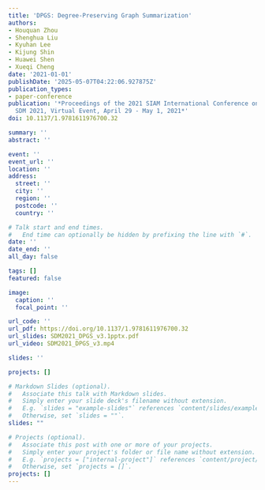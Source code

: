 ```yaml
---
title: 'DPGS: Degree-Preserving Graph Summarization'
authors:
- Houquan Zhou
- Shenghua Liu
- Kyuhan Lee
- Kijung Shin
- Huawei Shen
- Xueqi Cheng
date: '2021-01-01'
publishDate: '2025-05-07T04:22:06.927875Z'
publication_types:
- paper-conference
publication: '*Proceedings of the 2021 SIAM International Conference on Data Mining,
  SDM 2021, Virtual Event, April 29 - May 1, 2021*'
doi: 10.1137/1.9781611976700.32

summary: ''
abstract: ''

event: ''
event_url: ''
location: ''
address:
  street: ''
  city: ''
  region: ''
  postcode: ''
  country: ''

# Talk start and end times.
#   End time can optionally be hidden by prefixing the line with `#`.
date: ''
date_end: ''
all_day: false

tags: []
featured: false

image:
  caption: ''
  focal_point: ''

url_code: ''
url_pdf: https://doi.org/10.1137/1.9781611976700.32
url_slides: SDM2021_DPGS_v3.1pptx.pdf
url_video: SDM2021_DPGS_v3.mp4

slides: ''

projects: []

# Markdown Slides (optional).
#   Associate this talk with Markdown slides.
#   Simply enter your slide deck's filename without extension.
#   E.g. `slides = "example-slides"` references `content/slides/example-slides.md`.
#   Otherwise, set `slides = ""`.
slides: ""

# Projects (optional).
#   Associate this post with one or more of your projects.
#   Simply enter your project's folder or file name without extension.
#   E.g. `projects = ["internal-project"]` references `content/project/deep-learning/index.md`.
#   Otherwise, set `projects = []`.
projects: []
---
```

